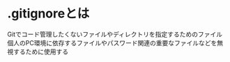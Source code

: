 # .gitignoreとは
Gitでコード管理したくないファイルやディレクトリを指定するためのファイル  
個人のPC環境に依存するファイルやパスワード関連の重要なファイルなどを無視するために使用する

